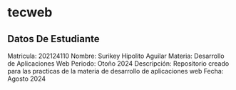 # tecweb
## Datos De Estudiante
Matricula: 	202124110
Nombre: 	Surikey Hipolito Aguilar
Materia: 	Desarrollo de Aplicaciones Web
Periodo: 	Otoño 2024
Descripción:	Repositorio creado para las practicas de la materia de desarrollo de aplicaciones web
Fecha: 		Agosto 2024
